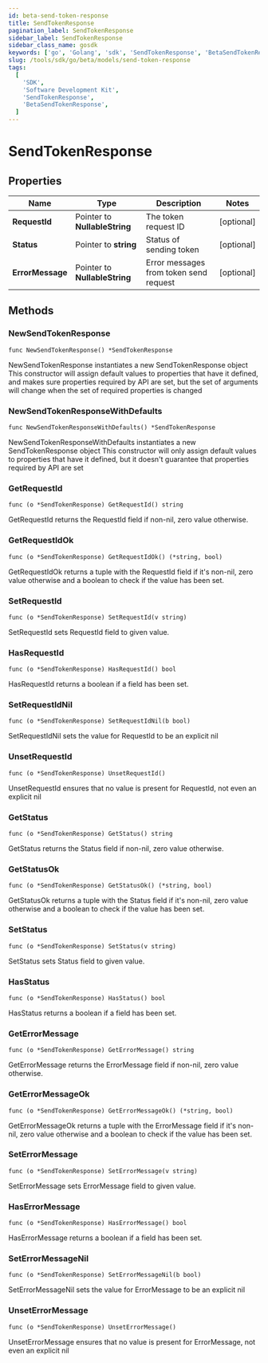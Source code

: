 ```yaml
---
id: beta-send-token-response
title: SendTokenResponse
pagination_label: SendTokenResponse
sidebar_label: SendTokenResponse
sidebar_class_name: gosdk
keywords: ['go', 'Golang', 'sdk', 'SendTokenResponse', 'BetaSendTokenResponse']
slug: /tools/sdk/go/beta/models/send-token-response
tags:
  [
    'SDK',
    'Software Development Kit',
    'SendTokenResponse',
    'BetaSendTokenResponse',
  ]
---
```


# SendTokenResponse

## Properties

| Name | Type | Description | Notes |
| --- | --- | --- | --- |
| **RequestId** | Pointer to **NullableString** | The token request ID | [optional] |
| **Status** | Pointer to **string** | Status of sending token | [optional] |
| **ErrorMessage** | Pointer to **NullableString** | Error messages from token send request | [optional] |

## Methods

### NewSendTokenResponse

`func NewSendTokenResponse() *SendTokenResponse`

NewSendTokenResponse instantiates a new SendTokenResponse object This constructor will assign default values to properties that have it defined, and makes sure properties required by API are set, but the set of arguments will change when the set of required properties is changed

### NewSendTokenResponseWithDefaults

`func NewSendTokenResponseWithDefaults() *SendTokenResponse`

NewSendTokenResponseWithDefaults instantiates a new SendTokenResponse object This constructor will only assign default values to properties that have it defined, but it doesn't guarantee that properties required by API are set

### GetRequestId

`func (o *SendTokenResponse) GetRequestId() string`

GetRequestId returns the RequestId field if non-nil, zero value otherwise.

### GetRequestIdOk

`func (o *SendTokenResponse) GetRequestIdOk() (*string, bool)`

GetRequestIdOk returns a tuple with the RequestId field if it's non-nil, zero value otherwise and a boolean to check if the value has been set.

### SetRequestId

`func (o *SendTokenResponse) SetRequestId(v string)`

SetRequestId sets RequestId field to given value.

### HasRequestId

`func (o *SendTokenResponse) HasRequestId() bool`

HasRequestId returns a boolean if a field has been set.

### SetRequestIdNil

`func (o *SendTokenResponse) SetRequestIdNil(b bool)`

SetRequestIdNil sets the value for RequestId to be an explicit nil

### UnsetRequestId

`func (o *SendTokenResponse) UnsetRequestId()`

UnsetRequestId ensures that no value is present for RequestId, not even an explicit nil

### GetStatus

`func (o *SendTokenResponse) GetStatus() string`

GetStatus returns the Status field if non-nil, zero value otherwise.

### GetStatusOk

`func (o *SendTokenResponse) GetStatusOk() (*string, bool)`

GetStatusOk returns a tuple with the Status field if it's non-nil, zero value otherwise and a boolean to check if the value has been set.

### SetStatus

`func (o *SendTokenResponse) SetStatus(v string)`

SetStatus sets Status field to given value.

### HasStatus

`func (o *SendTokenResponse) HasStatus() bool`

HasStatus returns a boolean if a field has been set.

### GetErrorMessage

`func (o *SendTokenResponse) GetErrorMessage() string`

GetErrorMessage returns the ErrorMessage field if non-nil, zero value otherwise.

### GetErrorMessageOk

`func (o *SendTokenResponse) GetErrorMessageOk() (*string, bool)`

GetErrorMessageOk returns a tuple with the ErrorMessage field if it's non-nil, zero value otherwise and a boolean to check if the value has been set.

### SetErrorMessage

`func (o *SendTokenResponse) SetErrorMessage(v string)`

SetErrorMessage sets ErrorMessage field to given value.

### HasErrorMessage

`func (o *SendTokenResponse) HasErrorMessage() bool`

HasErrorMessage returns a boolean if a field has been set.

### SetErrorMessageNil

`func (o *SendTokenResponse) SetErrorMessageNil(b bool)`

SetErrorMessageNil sets the value for ErrorMessage to be an explicit nil

### UnsetErrorMessage

`func (o *SendTokenResponse) UnsetErrorMessage()`

UnsetErrorMessage ensures that no value is present for ErrorMessage, not even an explicit nil
